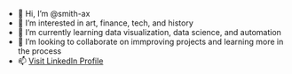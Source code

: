 - 👋 Hi, I’m @smith-ax
- 👀 I’m interested in art, finance, tech, and history
- 🌱 I’m currently learning data visualization, data science, and automation
- 💞️ I’m looking to collaborate on immproving projects and learning more in the process
- 📫 <!-- Clickable link that opens a new tab with the LinkedIn profile --><a href="https://www.linkedin.com/in/alexander-smith-01b6a91a1/" target="_blank">Visit LinkedIn Profile</a>

</body>
</html>


<!---
smith-ax/smith-ax is a ✨ special ✨ repository because its `README.md` (this file) appears on your GitHub profile.
You can click the Preview link to take a look at your changes.
--->
